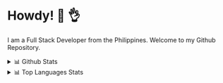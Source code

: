 # Howdy! 👋 👌

I am a Full Stack Developer from the Philippines. Welcome to my Github Repository.

<details>
  <summary>📊 Github Stats</summary>
  <br>
  
  ![Lei's GitHub stats](https://github-readme-stats.vercel.app/api?username=leixdd&theme=merko)
  
</details>

<details>
  <summary>📊 Top Languages Stats</summary>
  <br>
  
  ![Lei's GitHub stats](https://github-readme-stats.vercel.app/api/top-langs/?username=leixdd&theme=merko)

</details>
